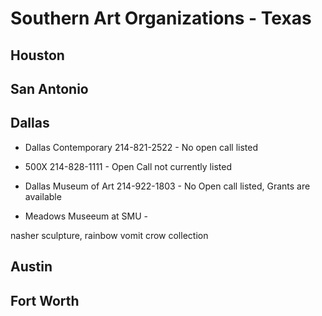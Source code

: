 # Southern Art Organizations - Texas

## Houston

## San Antonio

## Dallas

* Dallas Contemporary 214-821-2522 - No open call listed

* 500X 214-828-1111 - Open Call not currently listed

* Dallas Museum of Art 214-922-1803 - No Open call listed, Grants are available

* Meadows Museeum at SMU - 

nasher sculpture, rainbow vomit
crow collection

## Austin

## Fort Worth
